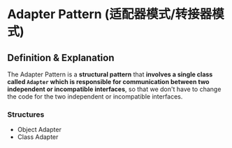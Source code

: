 # Adapter Pattern (适配器模式/转接器模式)

## Definition & Explanation

The Adapter Pattern is a **structural pattern** that **involves a single class called `Adapter` which is responsible for communication between two independent or incompatible interfaces**, so that we don't have to change the code for the two independent or incompatible interfaces.

### Structures

* Object Adapter
* Class Adapter

<br>


